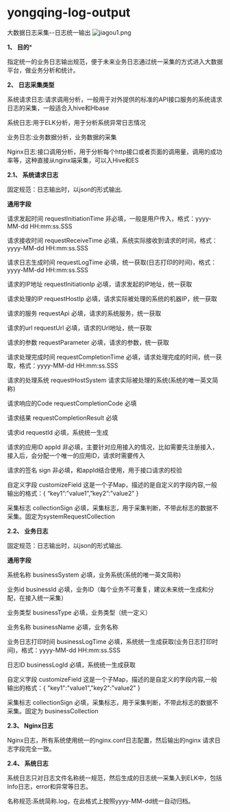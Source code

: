 # yongqing-log-output

大数据日志采集--日志统一输出
<img alt="jiagou1.png" class="js-lazy-loaded" src="http://gitlab.yongqing.com/bigdata/yongqing-bigdata-tools/raw/master/yongqing-bigdata-tools/yongqing-log-output/docs/jiagou1.png">

****1、	目的*****

指定统一的业务日志输出规范，便于未来业务日志通过统一采集的方式进入大数据平台，做业务分析和统计。

****2、	日志采集类型****
<p>系统请求日志:请求调用分析，一般用于对外提供的标准的API接口服务的系统请求日志的采集，一般适合入hive和Hbase</p>
<p>系统日志:用于ELK分析，用于分析系统异常日志情况</p>
<p>业务日志:业务数据分析，业务数据的采集</p>
<p>Nginx日志:接口调用分析，用于分析每个http接口或者页面的调用量，调用的成功率等，这种直接从nginx端采集，可以入Hive和ES</p>

**2.1、	系统请求日志**

固定规范：日志输出时，以json的形式输出.

**通用字段**

<p>请求发起时间	requestInitiationTime	非必填，一般是用户传入，格式：yyyy-MM-dd HH:mm:ss.SSS</p>
<p>请求接收时间	requestReceiveTime	必填，系统实际接收到请求的时间，格式：yyyy-MM-dd HH:mm:ss.SSS</p>
<p>请求日志生成时间	requestLogTime	必填，统一获取(日志打印的时间)，格式：yyyy-MM-dd HH:mm:ss.SSS</p>
<p>请求的IP地址	requestInitiationIp	必填，请求发起的IP地址，统一获取</p></p>
<p>请求处理的IP	requestHostIp	必填，请求实际被处理的系统的机器IP，统一获取</p></p>
<p>请求的服务	requestApi	必填，请求的系统服务，统一获取</p>
<p>请求的url	requestUrl	必填，请求的Url地址，统一获取</p>
<p>请求的参数	requestParameter	必填，请求的参数，统一获取</p>
<p>请求处理完成时间	requestCompletionTime	必填，请求处理完成的时间，统一获取，格式：yyyy-MM-dd HH:mm:ss.SSS</p>
<p>请求的处理系统	requestHostSystem	请求实际被处理的系统(系统的唯一英文简称)</p>
<p>请求响应的Code	requestCompletionCode	必填</p>
<p>请求结果	requestCompletionResult	必填</p>
<p>请求id	requestId	必填，系统统一生成</p>
<p>请求的应用ID	appId	非必填，主要针对应用接入的情况，比如需要先注册接入，接入后，会分配一个唯一的应用ID，请求时需要传入</p>
<p>请求的签名	sign	非必填，和appId结合使用，用于接口请求的校验</p>
<p>自定义字段	customizeField	这是一个子Map，描述的是自定义的字段内容,一般输出的格式：{ “key1”:”value1”,”key2”:”value2” }</p>
<p>采集标志	collectionSign	必填，采集标志，用于采集判断，不带此标志的数据不采集。固定为systemRequestCollection</p>

**2.2、	业务日志**

固定规范：日志输出时，以json的形式输出.

**通用字段**

<p>系统名称	businessSystem	必填，业务系统(系统的唯一英文简称)</p>
<p>业务id	businessId	必填，业务ID（每个业务不可重复，建议未来统一生成和分配，在接入统一采集）</p>
<p>业务类型	businessType	必填，业务类型（统一定义）</p>
<p>业务名称	businessName	必填，业务名称</p>
<p>业务日志打印时间	businessLogTime	必填，系统统一生成获取(业务日志打印时间)，格式：yyyy-MM-dd HH:mm:ss.SSS</p>
<p>日志ID	businessLogId	必填，系统统一生成获取</p>
<p>自定义字段	customizeField	这是一个子Map，描述的是自定义的字段内容,一般输出的格式：{ "key1":"value1","key2":"value2" }</p>
<p>采集标志	collectionSign	必填，采集标志，用于采集判断，不带此标志的数据不采集。固定为 businessCollection</p>

**2.3、	Nginx日志**

Nginx日志，所有系统使用统一的nginx.conf日志配置，然后输出的nginx 请求日志字段完全一致。

**2.4、	系统日志**

系统日志只对日志文件名称统一规范，然后生成的日志统一采集入到ELK中，包括Info日志，error和异常等日志。

名称规范:系统简称.log，在此格式上按照yyyy-MM-dd统一自动归档。
